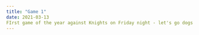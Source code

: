 ```yaml
---
title: "Game 1"
date: 2021-03-13
FIrst game of the year against Knights on Friday night - let's go dogs!
---
```

